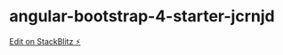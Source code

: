 # angular-bootstrap-4-starter-jcrnjd

[Edit on StackBlitz ⚡️](https://stackblitz.com/edit/angular-bootstrap-4-starter-jcrnjd)
